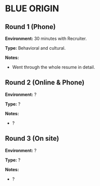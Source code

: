 # BLUE ORIGIN

## Round 1 (Phone)

**Environment:** 30 minutes with Recruiter.

**Type:** Behavioral and cultural.

**Notes:**

- Went through the whole resume in detail.

## Round 2 (Online & Phone)

**Environment:** ?

**Type:** ?

**Notes:**

- ?

## Round 3 (On site)

**Environment:** ?

**Type:** ?

**Notes:**

- ?

